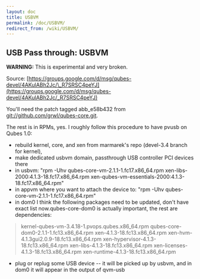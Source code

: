 ```yaml
---
layout: doc
title: USBVM
permalink: /doc/USBVM/
redirect_from: /wiki/USBVM/
---
```


USB Pass through: USBVM
-----------------------

**WARNING:** This is experimental and very broken.

Source: [​https://groups.google.com/d/msg/qubes-devel/4AKulABh2Jc/\_R7SRSC4peYJ](https://groups.google.com/d/msg/qubes-devel/4AKulABh2Jc/_R7SRSC4peYJ)

You'll need the patch tagged abb\_e58b432 from [​git://github.com/grwl/qubes-core.git](git://github.com/grwl/qubes-core.git).

The rest is in RPMs, yes. I roughly follow this procedure to have pvusb on Qubes 1.0:

-   rebuild kernel, core, and xen from marmarek's repo (devel-3.4 branch for kernel),
-   make dedicated usbvm domain, passthrough USB controller PCI devices there
-   in usbvm: "rpm -Uhv qubes-core-vm-2.1.1-1.fc17.x86\_64.rpm xen-libs-2000:4.1.3-18.fc17.x86\_64.rpm xen-qubes-vm-essentials-2000:4.1.3-18.fc17.x86\_64.rpm"
-   in appvm where you want to attach the device to: "rpm -Uhv qubes-core-vm-2.1.1-1.fc17.x86\_64.rpm"
-   in dom0 I think the following packages need to be updated, don't have exact list now.qubes-core-dom0 is actually important, the rest are dependencies:

> kernel-qubes-vm-3.4.18-1.pvops.qubes.x86\_64.rpm
>  qubes-core-dom0-2.1.1-1.fc13.x86\_64.rpm
>  xen-4.1.3-18.fc13.x86\_64.rpm
>  xen-hvm-4.1.3gui2.0.9-18.fc13.x86\_64.rpm
>  xen-hypervisor-4.1.3-18.fc13.x86\_64.rpm
>  xen-libs-4.1.3-18.fc13.x86\_64.rpm
>  xen-licenses-4.1.3-18.fc13.x86\_64.rpm
>  xen-runtime-4.1.3-18.fc13.x86\_64.rpm

-   plug or replug some USB device -- it will be picked up by usbvm, and in dom0 it will appear in the output of qvm-usb

